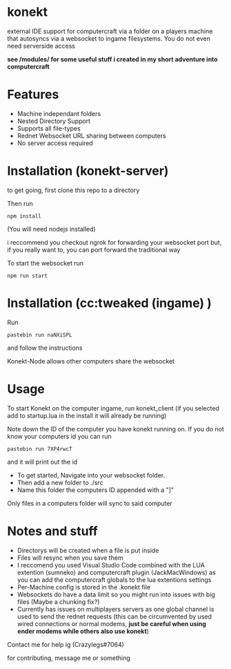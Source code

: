 # konekt
external IDE support for computercraft via a folder on a players machine that autosyncs via a websocket to ingame filesystems.
You do not even need serverside access

**see /modules/ for some useful stuff i created in my short adventure into computercraft**

# Features
- Machine independant folders
- Nested Directory Support
- Supports all file-types
- Rednet Websocket URL sharing between computers
- No server access required

# Installation (konekt-server)
to get going, first clone this repo to a directory

Then run 
```
npm install
```
(You will need nodejs installed)

i reccommend you checkout ngrok for forwarding your websocket port
but, if you really want to, you can port forward the traditional way

To start the websocket run
```
npm run start
```

# Installation (cc:tweaked (ingame) )
Run 
```
pastebin run naNXiSPL
```
and follow the instructions

Konekt-Node allows other computers share the websocket


# Usage

To start Konekt on the computer ingame, run konekt_client
(if you selected add to startup.lua in the install it will already be running)

Note down the ID of the computer you have konekt running on.
If you do not know your computers id you can run
```
pastebin run 7XP4rwcT
```
and it will print out the id

- To get started, Navigate into your websocket folder. 
- Then add a new folder to ./src
- Name this folder the computers ID appended with a "]"

Only files in a computers folder will sync to said computer

# Notes and stuff
- Directorys will be created when a file is put inside
- Files will resync when you save them
- I reccomend you used Visual Studio Code combined with the LUA extention (sumneko) and computercraft plugin (JackMacWindows) as you can add the computercraft globals to the lua extentions settings
- Per-Machine config is stored in the .konekt file
- Websockets do have a data limit so you might run into issues with big files (Maybe a chunking fix?)
- Currently has issues on multiplayers servers as one global channel is used to send the rednet requests
(this can be circumvented by used wired connections or normal modems, **just be careful when using ender modems while others also use konekt**)

Contact me for help ig (Crazylegs#7064)

for contributing, message me or something

